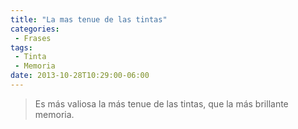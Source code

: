 ```yaml
---
title: "La mas tenue de las tintas"
categories:
 - Frases
tags:
 - Tinta
 - Memoria
date: 2013-10-28T10:29:00-06:00
---
```

> Es más valiosa la más tenue de las tintas, que la más brillante memoria.